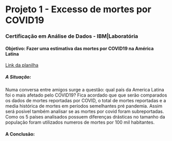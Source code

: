 # Projeto 1 - Excesso de mortes por COVID19
### Certificação em Análise de Dados - IBM|Laboratória
#### Objetivo: Fazer uma estimativa das mortes por COVID19 na América Latina
<a href="https://docs.google.com/spreadsheets/d/12otWRGbmXMpnULyK8PY9IVHzQIV-7SoKBIuZGF7Y8Ro/edit?usp=sharing">Link da planilha</a>
##### A Situação:
Numa conversa entre amigos surge a questão: qual país da America Latina foi o mais afetado pelo COVID19? Fica acordado que que serão comparados os dados de mortes reportadas por COVID, o total de mortes reportadas e a media histórica de mortes em períodos semelhantes pré pandemia. Assim será posivel também analisar se as mortes por covid foram subreportadas. Como os 5 países analisados possuem diferenças drásticas no tamanho da população foram utilizados numeros de mortes por 100 mil habitantes.

#### A Conclusão:

